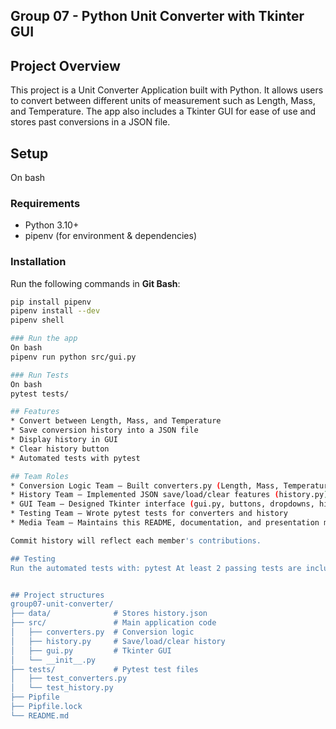 ## Group 07 - Python Unit Converter with Tkinter GUI
##  Project Overview

This project is a Unit Converter Application built with Python.
It allows users to convert between different units of measurement such as Length, Mass, and Temperature.
The app also includes a Tkinter GUI for ease of use and stores past conversions in a JSON file.

##  Setup
On bash

### Requirements
- Python 3.10+
- pipenv (for environment & dependencies)

### Installation
Run the following commands in **Git Bash**:

```bash
pip install pipenv
pipenv install --dev
pipenv shell

### Run the app
On bash
pipenv run python src/gui.py

### Run Tests
On bash
pytest tests/

## Features
* Convert between Length, Mass, and Temperature
* Save conversion history into a JSON file
* Display history in GUI
* Clear history button
* Automated tests with pytest

## Team Roles
* Conversion Logic Team – Built converters.py (Length, Mass, Temperature classes)
* History Team – Implemented JSON save/load/clear features (history.py)
* GUI Team – Designed Tkinter interface (gui.py, buttons, dropdowns, history panel)
* Testing Team – Wrote pytest tests for converters and history
* Media Team – Maintains this README, documentation, and presentation materials

Commit history will reflect each member's contributions.

## Testing 
Run the automated tests with: pytest At least 2 passing tests are included (covering conversion logic and history).


## Project structures 
group07-unit-converter/
├── data/              # Stores history.json
├── src/               # Main application code
│   ├── converters.py  # Conversion logic
│   ├── history.py     # Save/load/clear history
│   ├── gui.py         # Tkinter GUI
│   └── __init__.py
├── tests/             # Pytest test files
│   ├── test_converters.py
│   └── test_history.py
├── Pipfile
├── Pipfile.lock
└── README.md


